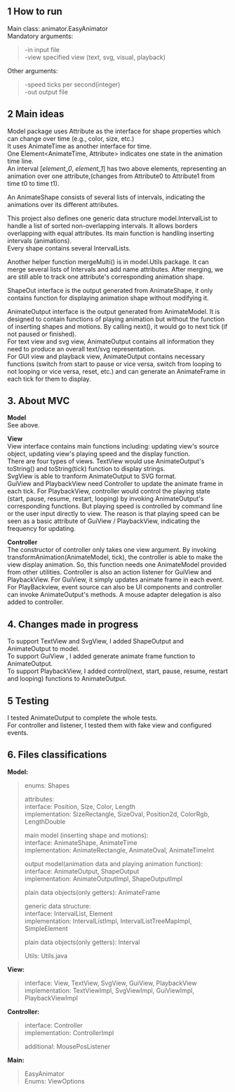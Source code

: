 ## 1 How to run ##

Main class: animator.EasyAnimator  
   Mandatory arguments:  
>    -in       input file  
>    -view     specified view (text, svg, visual, playback)  

Other arguments:  
>    -speed    ticks per second(integer)  
>    -out      output file  


## 2 Main ideas ##
Model package uses Attribute as the interface for shape properties which can change over time (e.g., color, size, etc.)  
It uses AnimateTime as another interface for time.  
One Element<AnimateTime, Attribute> indicates one state in the animation time line.  
An interval [*element_0*, *element_1*] has two above elements, representing an animation over one attribute,(changes from Attribute0 to Attribute1 from time t0 to time t1).  

An AnimateShape consists of several lists of intervals, indicating the animations over its different attributes.  

This project also defines one generic data structure model.IntervalList to handle a list of sorted non-overlapping intervals. It allows borders overlapping with equal attributes. Its main function is handling inserting intervals (animations).  
Every shape contains several IntervalLists.  

Another helper function mergeMulti() is in model.Utils package. It can merge several lists of Intervals and add name attributes. After merging, we are still able to track one attribute's  corresponding animation shape.  

ShapeOut interface is the output generated from AnimateShape, it only contains function for displaying animation shape without modifying it.  

AnimateOutput interface is the output generated from AnimateModel. It is designed to contain functions of playing animation but without the function of inserting shapes and motions. By calling next(), it would go to next tick (if not paused or finished).  
For text view and svg view, AnimateOutput contains all information they need to produce an overall text/svg representation.  
For GUI view and playback view, AnimateOutput contains necessary functions (switch from start to pause or vice versa, switch from looping to not looping or vice versa, reset, etc.) and can generate an AnimateFrame in each tick for them to display.  

## 3. About MVC ##
**Model**   
See above.

**View**  
View interface contains main functions including: updating view's source object, updating view's playing speed and the display function.  
There are four types of views. TextView would use AnimateOutput's toString() and toString(tick) function to display strings.   
SvgView is able to tranform AnimateOutput to SVG format.  
GuiView and PlaybackView need Controller to update the animate frame in each tick. For PlaybackView, controller would control the playing state (start, pause, resume, restart, looping) by invoking AnimateOutput's corresponding functions. But playing speed is controlled by command line or the user input directly to view. The reason is that playing speed can be seen as a basic attribute of GuiView / PlaybackView, indicating the frequency for updating.  

**Controller**  
The constructor of controller only takes one view argument. By invoking transformAnimation(AnimateModel, tick), the controller is able to make the view display animation. So, this function needs one AnimateModel provided from other utilities.
Controller is also an action listener for GuiView and PlaybackView. For GuiView, it simply updates animate frame in each event. For PlayBackview, event source can also be UI components and controller can invoke AnimateOutput's methods.
A mouse adapter delegation is also added to controller.

## 4. Changes made in progress ##
To support TextView and SvgView, I added ShapeOutput and AnimateOutput to model.  
To support GuiView , I added generate animate frame function to AnimateOutput.  
To support PlaybackView, I added control(next, start, pause, resume, restart and looping) functions to AnimateOutput.

## 5 Testing ##
I tested AnimateOutput to complete the whole tests.   
For controller and listener, I tested them with fake view and configured events.

## 6. Files classifications ##
**Model:**
> 	enums: Shapes
> 	
> 	attributes:  
> 		interface: Position, Size, Color, Length  
> 		implementation: SizeRectangle, SizeOval, Position2d, ColorRgb, LengthDouble
>                 
> 	main model (inserting shape and motions):  
> 		interface: AnimateShape, AnimateTime  
> 		implementation: AnimateRectangle, AnimateOval, AnimateTimeInt  
> 	
> 	output model(animation data and playing animation function):  
> 		interface: AnimateOutput, ShapeOutput  
> 		implementation: AnimateOutputImpl, ShapeOutputImpl  
> 	
> 	plain data objects(only getters): AnimateFrame  
> 
> 	generic data structure:  
> 		interface: IntervalList, Element  
> 		implementation: IntervalListImpl, IntervalListTreeMapImpl, SimpleElement  
> 
> 	plain data objects(only getters): Interval    
>                 
>   Utils: Utils.java  

**View:**
> 	interface: View, TextView, SvgView, GuiView, PlaybackView  
> 	implementation: TextViewImpl, SvgViewImpl, GuiViewImpl, PlaybackViewImpl

**Controller:**
> 	interface: Controller  
> 	implementation: ControllerImpl  
> 	
> 	additional: MousePosListener  

**Main:**
> 	EasyAnimator  
> 	Enums: ViewOptions  

